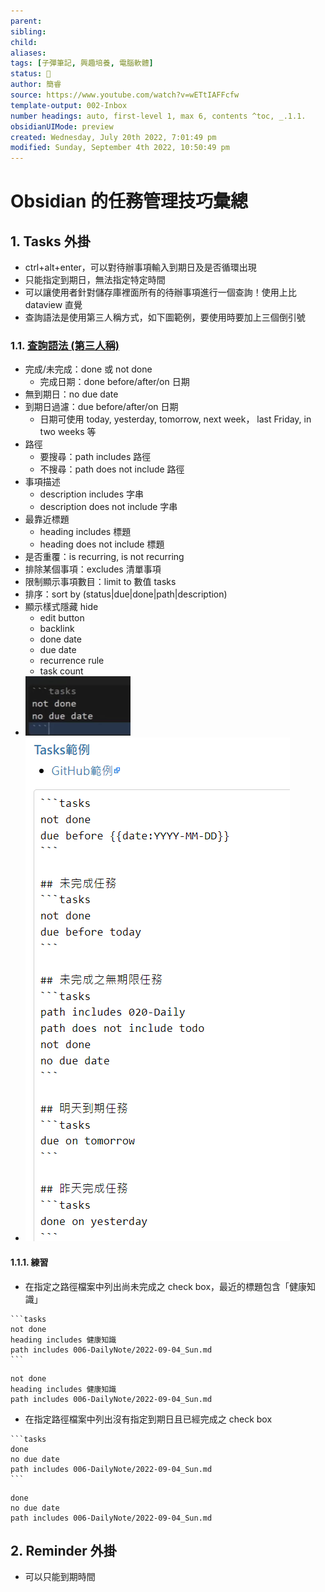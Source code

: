 ```yaml
---
parent: 
sibling: 
child: 
aliases:    
tags: [子彈筆記, 興趣培養, 電腦軟體]
status: 🌱
author: 簡睿 
source: https://www.youtube.com/watch?v=wETtIAFFcfw 
template-output: 002-Inbox
number headings: auto, first-level 1, max 6, contents ^toc, _.1.1.
obsidianUIMode: preview 
created: Wednesday, July 20th 2022, 7:01:49 pm
modified: Sunday, September 4th 2022, 10:50:49 pm
---
```

# Obsidian 的任務管理技巧彙總

## 1. Tasks 外掛
- ctrl+alt+enter，可以對待辦事項輸入到期日及是否循環出現
- 只能指定到期日，無法指定特定時間
- 可以讓使用者針對儲存庫裡面所有的待辦事項進行一個查詢！使用上比 dataview 直覺
- 查詢語法是使用第三人稱方式，如下圖範例，要使用時要加上三個倒引號

### 1.1. [查詢語法 (第三人稱)](http://jdev.tw/blog/6858#top "Back to top")
- 完成/未完成：done 或 not done
    - 完成日期：done before/after/on 日期
- 無到期日：no due date
- 到期日過濾：due before/after/on 日期
    - 日期可使用 today, yesterday, tomorrow, next week， last Friday, in two weeks 等
- 路徑
    - 要搜尋：path includes 路徑
    - 不搜尋：path does not include 路徑
- 事項描述
    - description includes 字串
    - description does not include 字串
- 最靠近標題
    - heading includes 標題
    - heading does not include 標題
- 是否重覆：is recurring, is not recurring
- 排除某個事項：excludes 清單事項
- 限制顯示事項數目：limit to 數值 tasks
- 排序：sort by (status|due|done|path|description)
- 顯示樣式隱藏 hide
    - edit button
    - backlink
    - done date
    - due date
    - recurrence rule
    - task count
- ![01|200](https://raw.githubusercontent.com/hoonsor/upgit-Obsidian/main/2022/07/20/upgit_20220720_1658315166.png)
- ![01|250](https://raw.githubusercontent.com/hoonsor/upgit-Obsidian/main/2022/07/20/upgit_20220720_1658316731.png)

#### 1.1.1. 練習
- 在指定之路徑檔案中列出尚未完成之 check box，最近的標題包含「健康知識」
````
```tasks
not done
heading includes 健康知識
path includes 006-DailyNote/2022-09-04_Sun.md
```
````
```tasks
not done
heading includes 健康知識
path includes 006-DailyNote/2022-09-04_Sun.md
```
- 在指定路徑檔案中列出沒有指定到期日且已經完成之 check box
````
```tasks
done
no due date 
path includes 006-DailyNote/2022-09-04_Sun.md
```
````
```tasks
done
no due date 
path includes 006-DailyNote/2022-09-04_Sun.md
```

## 2. Reminder 外掛
- 可以只能到期時間
